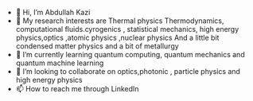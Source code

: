 - 👋 Hi, I’m Abdullah Kazi
- 👀 My research interests are Thermal physics
Thermodynamics, computational fluids.cyrogenics , statistical mechanics, high energy physics,optics ,atomic physics ,nuclear physics 
And a little bit condensed matter physics and a bit of metallurgy
- 🌱 I’m currently learning quantum computing, quantum mechanics and quantum machine learning 
- 💞️ I’m looking to collaborate on optics,photonic , particle physics and high energy physics 
- 📫 How to reach me through LinkedIn 

<!---
AbdullahKazi500/AbdullahKazi500 is a ✨ special ✨ repository because its `README.md` (this file) appears on your GitHub profile.
You can click the Preview link to take a look at your changes.
--->
